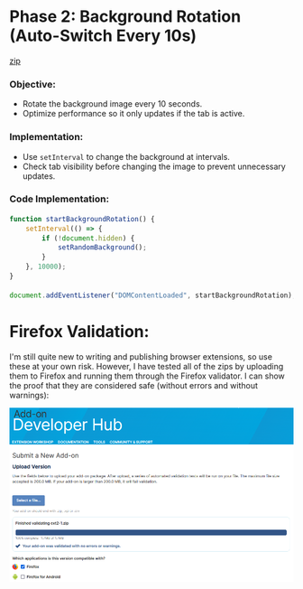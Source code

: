 # **Phase 2: Background Rotation (Auto-Switch Every 10s)**
[zip](https://github.com/mattwydra/newtab-background/blob/main/v2/ext2-1.zip)

### **Objective:**
- Rotate the background image every 10 seconds.
- Optimize performance so it only updates if the tab is active.

### **Implementation:**
- Use `setInterval` to change the background at intervals.
- Check tab visibility before changing the image to prevent unnecessary updates.

### **Code Implementation:**
```javascript
function startBackgroundRotation() {
    setInterval(() => {
        if (!document.hidden) {
            setRandomBackground();
        }
    }, 10000);
}

document.addEventListener("DOMContentLoaded", startBackgroundRotation);
```


# Firefox Validation:
I'm still quite new to writing and publishing browser extensions, so use these at your own risk. However, I have tested all of the zips by uploading them to Firefox and running them through the Firefox validator. I can show the proof that they are considered safe (without errors and without warnings):

![](v2_validation.png)